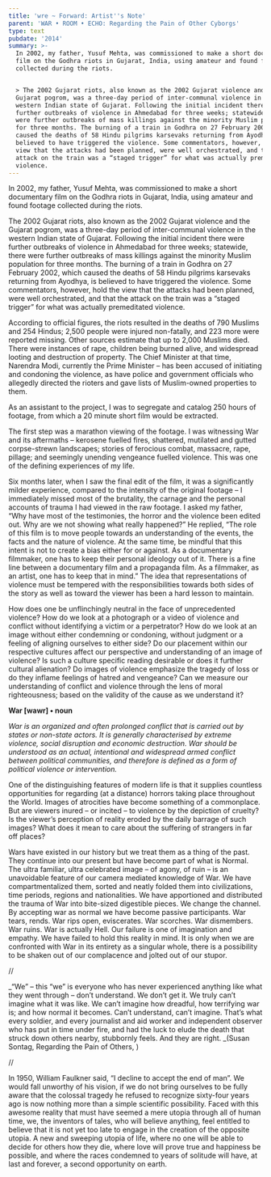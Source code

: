 ```yaml
---
title: 'wre ~ Forward: Artist''s Note'
parent: 'WAR • ROOM • ECHO: Regarding the Pain of Other Cyborgs'
type: text
pubdate: '2014'
summary: >-
  In 2002, my father, Yusuf Mehta, was commissioned to make a short documentary
  film on the Godhra riots in Gujarat, India, using amateur and found footage
  collected during the riots.


  > The 2002 Gujarat riots, also known as the 2002 Gujarat violence and the
  Gujarat pogrom, was a three-day period of inter-communal violence in the
  western Indian state of Gujarat. Following the initial incident there were
  further outbreaks of violence in Ahmedabad for three weeks; statewide, there
  were further outbreaks of mass killings against the minority Muslim population
  for three months. The burning of a train in Godhra on 27 February 2002, which
  caused the deaths of 58 Hindu pilgrims karsevaks returning from Ayodhya, is
  believed to have triggered the violence. Some commentators, however, hold the
  view that the attacks had been planned, were well orchestrated, and that the
  attack on the train was a “staged trigger” for what was actually premeditated
  violence.
---
```

In 2002, my father, Yusuf Mehta, was commissioned to make a short documentary film on the Godhra riots in Gujarat, India, using amateur and found footage collected during the riots.

The 2002 Gujarat riots, also known as the 2002 Gujarat violence and the Gujarat pogrom, was a three-day period of inter-communal violence in the western Indian state of Gujarat. Following the initial incident there were further outbreaks of violence in Ahmedabad for three weeks; statewide, there were further outbreaks of mass killings against the minority Muslim population for three months. The burning of a train in Godhra on 27 February 2002, which caused the deaths of 58 Hindu pilgrims karsevaks returning from Ayodhya, is believed to have triggered the violence. Some commentators, however, hold the view that the attacks had been planned, were well orchestrated, and that the attack on the train was a “staged trigger” for what was actually premeditated violence.

According to official figures, the riots resulted in the deaths of 790 Muslims and 254 Hindus; 2,500 people were injured non-fatally, and 223 more were reported missing. Other sources estimate that up to 2,000 Muslims died. There were instances of rape, children being burned alive, and widespread looting and destruction of property. The Chief Minister at that time, Narendra Modi, currently the Prime Minister – has been accused of initiating and condoning the violence, as have police and government officials who allegedly directed the rioters and gave lists of Muslim-owned properties to them.

As an assistant to the project, I was to segregate and catalog 250 hours of footage, from which a 20 minute short film would be extracted.

The first step was a marathon viewing of the footage. I was witnessing War and its aftermaths – kerosene fuelled fires, shattered, mutilated and gutted corpse-strewn landscapes; stories of ferocious combat, massacre, rape, pillage; and seemingly unending vengeance fuelled violence. This was one of the defining experiences of my life.

Six months later, when I saw the final edit of the film, it was a significantly milder experience, compared to the intensity of the original footage – I immediately missed most of the brutality, the carnage and the personal accounts of trauma I had viewed in the raw footage. I asked my father, “Why have most of the testimonies, the horror and the violence been edited out. Why are we not showing what really happened?” He replied, “The role of this film is to move people towards an understanding of the events, the facts and the nature of violence. At the same time, be mindful that this intent is not to create a bias either for or against. As a documentary filmmaker, one has to keep their personal ideology out of it. There is a fine line between a documentary film and a propaganda film. As a filmmaker, as an artist, one has to keep that in mind.” The idea that representations of violence must be tempered with the responsibilities towards both sides of the story as well as toward the viewer has been a hard lesson to maintain.

How does one be unflinchingly neutral in the face of unprecedented violence? How do we look at a photograph or a video of violence and conflict without identifying a victim or a perpetrator? How do we look at an image without either condemning or condoning, without judgment or a feeling of aligning ourselves to either side? Do our placement within our respective cultures affect our perspective and understanding of an image of violence? Is such a culture specific reading desirable or does it further cultural alienation? Do images of violence emphasize the tragedy of loss or do they inflame feelings of hatred and vengeance? Can we measure our understanding of conflict and violence through the lens of moral righteousness; based on the validity of the cause as we understand it?

**War \[wawr] • noun**

_War is an organized and often prolonged conflict that is carried out by states or non-state actors. It is generally characterised by extreme violence, social disruption and economic destruction. War should be understood as an actual, intentional and widespread armed conflict between political communities, and therefore is defined as a form of political violence or intervention._

One of the distinguishing features of modern life is that it supplies countless opportunities for regarding (at a distance) horrors taking place throughout the World. Images of atrocities have become something of a commonplace. But are viewers inured – or incited – to violence by the depiction of cruelty? Is the viewer’s perception of reality eroded by the daily barrage of such images? What does it mean to care about the suffering of strangers in far off places?

Wars have existed in our history but we treat them as a thing of the past. They continue into our present but have become part of what is Normal. The ultra familiar, ultra celebrated image – of agony, of ruin – is an unavoidable feature of our camera mediated knowledge of War. We have compartmentalized them, sorted and neatly folded them into civilizations, time periods, regions and nationalities. We have apportioned and distributed the trauma of War into bite-sized digestible pieces. We change the channel. By accepting war as normal we have become passive participants. War tears, rends. War rips open, eviscerates. War scorches. War dismembers. War ruins. War is actually Hell. Our failure is one of imagination and empathy. We have failed to hold this reality in mind. It is only when we are confronted with War in its entirety as a singular whole, there is a possibility to be shaken out of our complacence and jolted out of our stupor.

//

_“We” – this “we” is everyone who has never experienced anything like what they went through – don’t understand. We don’t get it. We truly can’t imagine what it was like. We can’t imagine how dreadful, how terrifying war is; and how normal it becomes. Can’t understand, can’t imagine. That’s what every soldier, and every journalist and aid worker and independent observer who has put in time under fire, and had the luck to elude the death that struck down others nearby, stubbornly feels. And they are right. _(Susan Sontag, Regarding the Pain of Others, )

//

In 1950, William Faulkner said, “I decline to accept the end of man”. We would fall unworthy of his vision, if we do not bring ourselves to be fully aware that the colossal tragedy he refused to recognize sixty-four years ago is now nothing more than a simple scientific possibility. Faced with this awesome reality that must have seemed a mere utopia through all of human time, we, the inventors of tales, who will believe anything, feel entitled to believe that it is not yet too late to engage in the creation of the opposite utopia. A new and sweeping utopia of life, where no one will be able to decide for others how they die, where love will prove true and happiness be possible, and where the races condemned to years of solitude will have, at last and forever, a second opportunity on earth.
